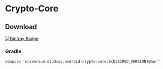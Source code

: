Crypto-Core
===============

## Download ##
[![Bintray Badge](https://api.bintray.com/packages/universum-studios/android/universum.studios.android%3Agraphics/images/download.svg)](https://bintray.com/universum-studios/android/universum.studios.android%3Agraphics/_latestVersion)

### Gradle ###

    compile 'universum.studios.android:crypto-core:${DESIRED_VERSION}@aar'
